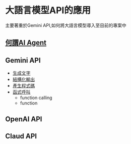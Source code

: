 # 大語言模型API的應用
主要著重於Gemini API,如何將大語言模型導入至目前的專案中

## [何謂AI Agent](./何謂AIAgent)

## Gemini API
- [生成文字](./Gemini/text_generation)
- [結構化輸出](./Gemini/structure_output)
- [產生程式碼](./Gemini/code_execution)
- [函式呼叫](./Gemini/function_calling)
	- function calling
	- function 

## OpenAI API

## Claud API

